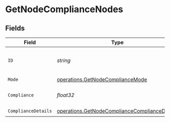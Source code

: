 # GetNodeComplianceNodes


## Fields

| Field                                                                                                          | Type                                                                                                           | Required                                                                                                       | Description                                                                                                    | Example                                                                                                        |
| -------------------------------------------------------------------------------------------------------------- | -------------------------------------------------------------------------------------------------------------- | -------------------------------------------------------------------------------------------------------------- | -------------------------------------------------------------------------------------------------------------- | -------------------------------------------------------------------------------------------------------------- |
| `ID`                                                                                                           | *string*                                                                                                       | :heavy_check_mark:                                                                                             | id of the node                                                                                                 | f37f4928-fcb5-4acf-a422-d40f123a9670                                                                           |
| `Mode`                                                                                                         | [operations.GetNodeComplianceMode](../../models/operations/getnodecompliancemode.md)                           | :heavy_check_mark:                                                                                             | N/A                                                                                                            |                                                                                                                |
| `Compliance`                                                                                                   | *float32*                                                                                                      | :heavy_check_mark:                                                                                             | Rule compliance level                                                                                          | 57.43                                                                                                          |
| `ComplianceDetails`                                                                                            | [operations.GetNodeComplianceComplianceDetails](../../models/operations/getnodecompliancecompliancedetails.md) | :heavy_check_mark:                                                                                             | N/A                                                                                                            |                                                                                                                |